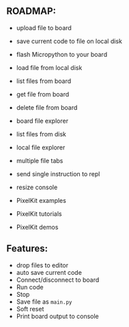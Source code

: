 ## ROADMAP:
- upload file to board
- save current code to file on local disk
- flash Micropython to your board

- load file from local disk
- list files from board
- get file from board
- delete file from board
- board file explorer

- list files from disk
- local file explorer
- multiple file tabs

- send single instruction to repl
- resize console

- PixelKit examples
- PixelKit tutorials
- PixelKit demos


## Features:
- drop files to editor
- auto save current code
- Connect/disconnect to board
- Run code
- Stop
- Save file as `main.py`
- Soft reset
- Print board output to console
